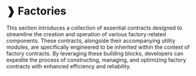 # ❱ Factories

This section introduces a collection of essential contracts designed to streamline the creation and operation of various factory-related components. These contracts, alongside their accompanying utility modules, are specifically engineered to be inherited within the context of factory contracts. By leveraging these building blocks, developers can expedite the process of constructing, managing, and optimizing factory contracts with enhanced efficiency and reliability.
